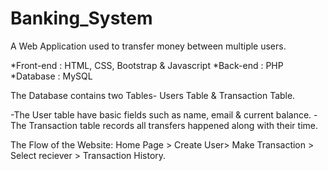 # Banking_System

A Web Application used to transfer money between multiple users.

*Front-end : HTML, CSS, Bootstrap & Javascript
*Back-end : PHP
*Database : MySQL

The Database contains two Tables- Users Table & Transaction Table.

-The User table have basic fields such as name, email & current balance.
-The Transaction table records all transfers happened along with their time.

The Flow of the Website:
Home Page > Create User> Make Transaction > Select reciever > Transaction History.
